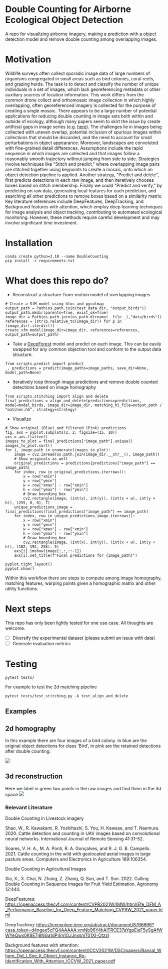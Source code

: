 # Double Counting for Airborne Ecological Object Detection

A repo for visualizing airborne imagery, making a prediction with a object detection model and remove double counting among overlapping images.

# Motivation

Wildlife surveys often collect sporadic image data of large numbers of organisms congregated in small areas such as bird colonies, coral reefs, and grazing herds. The task is to detect and classify the number of unique individuals in a set of images, which lack georeferencing metadata or other auxiliary sources of location information. This work differs from the common drone collect and orthomosaic image collection in which highly overlapping, often georeferenced imagery is collected for the purpose of creating a single mosaic. There appears to be a large number of potential applications for reducing double counting in image sets both within and outside of ecology, although many papers seem to skirt the issue by create artificial gaps in image series (e.g. [here](https://www.mdpi.com/2072-4292/13/16/3276)). The challenges lie in images being collected with uneven overlap, potential inclusion of spurious images within collections that should be discarded, and the need to account for small perturbations in object appearance. Moreover, landscapes are convoluted with fine-grained detail differences. Assumptions include the rapid sequence in which images are collected and that images follow a reasonably smooth trajectory without jumping from side to side. Strategies involve techniques like "Stitch and predict," where overlapping image pairs are stitched together using keypoints to create a mosaic, onto which an object detection pipeline is applied. Another strategy, "Predict and delete", first predicts detections in each raw image, and then iteratively chooses boxes based on stitch membership. Finally we could "Predict and verify," by predicting on raw data, generating local features for each prediction, and searching all other predictions to remove boxes based on a similarity matrix. Key literature references include DeepFeatures, DeepTracking, and Background features with attention, which employ deep learning techniques for image analysis and object tracking, contributing to automated ecological monitoring. However, these methods require careful development and may involve significant time investment.

# Installation

```
conda create python=3.10 --name DoubleCounting
pip install -r requirements.txt
```
# What does this repo do?

* Reconstruct a structure-from-motion model of overlapping images

```
# Create a SfM model using hloc and pycolmap
output_path = Path(os.path.join(test_data_dir, "output_birds"))
output_path.mkdir(parents=True, exist_ok=True)
image_dir = Path(os.path.join(os.path.dirname(__file__),"data/birds"))
references = [str(p.relative_to(image_dir)) for p in (image_dir).iterdir()]
create_sfm_model(image_dir=image_dir, references=references, output_path=output_path)
```

* Take a [DeepForest](https://deepforest.readthedocs.io/en/latest/) model and predict on each image. This can be easily swapped for any common objection tool and conform to the output data structure.

```
from scripts.predict import predict
_, predictions = predict(image_paths=image_paths, save_dir=None, model_path=None)
```

* Iteratively loop through image predictions and remove double counted detections based on image homography

```
from scripts.stitching import align and delete
final_predictions = align_and_delete(predictions=predictions, model=model_birds, image_dir=image_dir, matching_h5_file=output_path / "matches.h5", strategy=strategy)
```

* Visualize

```
# Show original (Blue) and filtered (Pink) predictions
fig, axs = pyplot.subplots(2, 2, figsize=(15, 10))
axs = axs.flatten()
images_to_plot = final_predictions["image_path"].unique()
images_to_plot.sort()
for i, image_path in enumerate(images_to_plot):
    image = cv2.imread(os.path.join(image_dir.__str__(), image_path))
    # Show originals as well
    original_predictions = predictions[predictions["image_path"] == image_path]
    for index, row in original_predictions.iterrows():
        x = row["xmin"]
        y = row["ymin"]
        w = row["xmax"] - row["xmin"]
        h = row["ymax"] - row["ymin"]
        # Draw bounding box
        cv2.rectangle(image, (int(x), int(y)), (int(x + w), int(y + h)), (255, 0, 0), 7)
    unique_predictions_image = final_predictions[final_predictions["image_path"] == image_path]
    for index, row in unique_predictions_image.iterrows():
        x = row["xmin"]
        y = row["ymin"]
        w = row["xmax"] - row["xmin"]
        h = row["ymax"] - row["ymin"]
        # Draw bounding box
        cv2.rectangle(image, (int(x), int(y)), (int(x + w), int(y + h)), (182, 192, 255), 5)
    axs[i].imshow(image[:,:,::-1])
    axs[i].set_title(f"Final predictions for {image_path}")

pyplot.tight_layout()
pyplot.show()
```

Within this workflow there are steps to compute among image homography, matching features, warping points given a homographic matrix and other utility functions.

# Next steps

This repo has only been lightly tested for one use case. All thoughts are welcome.

- [ ] Diversify the experimental dataset (please submit an issue with data)
- [ ] Generate evaluation metrics 

# Testing

```
pytest tests/
```

For example to test the 2d matching pipeline

```
pytest tests/test_stitching.py -k test_align_and_delete
```

## Examples

## 2d homography
In this example there are four images of a bird colony. In blue are the original object detections for class 'Bird', in pink are the retained detections after double counting.

![](public/example.png)

## 3d reconstruction
Here we label in green two points in the raw images and find them in the 3d space
![](public/example_result.png)

### Relevant Literature

Double Counting in Livestock imagery

Shao, W., R. Kawakami, R. Yoshihashi, S. You, H. Kawase, and T. Naemura. 2020. Cattle detection and counting in UAV images based on convolutional neural networks. International Journal of Remote Sensing 
41:31–52.

Soares, V. H. A., M. A. Ponti, R. A. Gonçalves, and R. J. G. B. Campello. 2021. Cattle counting in the wild with geolocated aerial images in large pasture areas. Computers and Electronics in Agriculture 189:106354.

Double Counting in Agricultural Images

Xia, X., X. Chai, N. Zhang, Z. Zhang, Q. Sun, and T. Sun. 2022. Culling Double Counting in Sequence Images for Fruit Yield Estimation. Agronomy 12:440.

DeepFeatures: https://openaccess.thecvf.com/content/CVPR2021W/IMW/html/Efe_DFM_A_Performance_Baseline_for_Deep_Feature_Matching_CVPRW_2021_paper.html

DeepTracking: https://ieeexplore.ieee.org/abstract/document/8766896?casa_token=d4ngee5cFQ4AAAAA:vmNb96Y4hAlTRCE37aYgpEieF5ySgAfWWYeQwx0K8E7j8NGa1dP4m1OJJnxsmT01XI-OtzzI

Background features with attention: https://openaccess.thecvf.com/content/ICCV2021W/DSC/papers/Bansal_Where_Did_I_See_It_Object_Instance_Re-Identification_With_Attention_ICCVW_2021_paper.pdf
